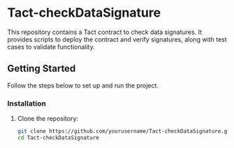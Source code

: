 # Tact-checkDataSignature

This repository contains a Tact contract to check data signatures. It provides scripts to deploy the contract and verify signatures, along with test cases to validate functionality.

## Getting Started

Follow the steps below to set up and run the project.

### Installation

1. Clone the repository:
   ```sh
   git clone https://github.com/yourusername/Tact-checkDataSignature.git
   cd Tact-checkDataSignature
